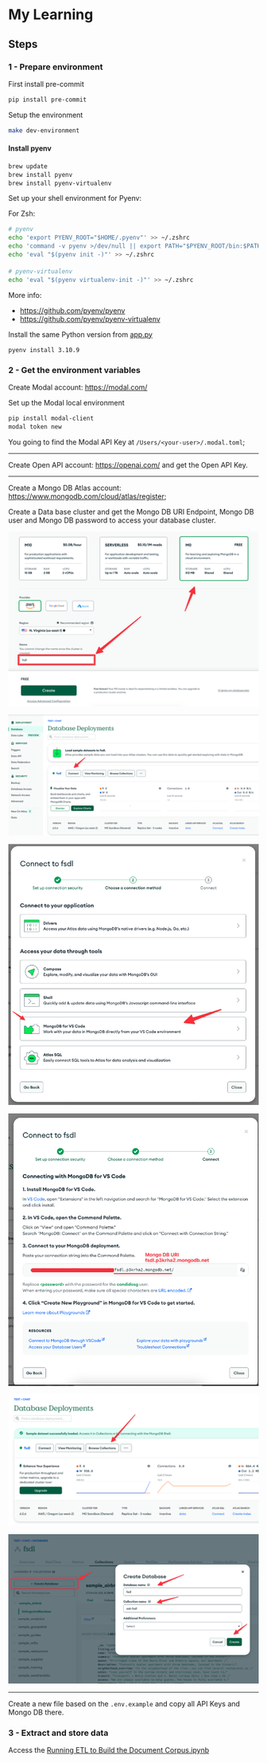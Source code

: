 # My Learning

## Steps

### 1 - Prepare environment

First install pre-commit

```bash
pip install pre-commit
```

Setup the environment

```bash
make dev-environment
```

#### Install pyenv

```bash
brew update
brew install pyenv
brew install pyenv-virtualenv
```

Set up your shell environment for Pyenv:

For Zsh:

```bash
# pyenv
echo 'export PYENV_ROOT="$HOME/.pyenv"' >> ~/.zshrc
echo 'command -v pyenv >/dev/null || export PATH="$PYENV_ROOT/bin:$PATH"' >> ~/.zshrc
echo 'eval "$(pyenv init -)"' >> ~/.zshrc

# pyenv-virtualenv
echo 'eval "$(pyenv virtualenv-init -)"' >> ~/.zshrc
```

More info:

- https://github.com/pyenv/pyenv
- https://github.com/pyenv/pyenv-virtualenv

Install the same Python version from [app.py](./app.py)

```
pyenv install 3.10.9
```

### 2 - Get the environment variables

Create Modal account: https://modal.com/

Set up the Modal local environment

```bash
pip install modal-client
modal token new
```

You going to find the Modal API Key at `/Users/<your-user>/.modal.toml`;

---

Create Open API account: https://openai.com/ and get the Open API Key.

---

Create a Mongo DB Atlas account: https://www.mongodb.com/cloud/atlas/register;

Create a Data base cluster and get the Mongo DB URI Endpoint, Mongo DB user and Mongo DB password to access your database cluster.

![create-cluser](./documentation/mongodb/create-cluster.png)

![connect-1](./documentation/mongodb/connect-1.png)

![connect-2](./documentation/mongodb/connect-2.png)

![connect-3](./documentation/mongodb/connect-3.png)

![create-database-1](./documentation/mongodb/create-database-1.png)

![create-database-2](./documentation/mongodb/create-database-2.png)

---

Create a new file based on the `.env.example` and copy all API Keys and Mongo DB there.

### 3 - Extract and store data

Access the [Running ETL to Build the Document Corpus.ipynb](./Running%20ETL%20to%20Build%20the%20Document%20Corpus.ipynb)
